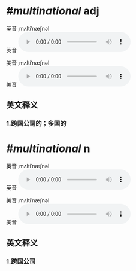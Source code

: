 # ***\#multinational*** adj
英音 ˌmʌltiˈnæʃnəl  
英音
<audio src="./media/multinational adj1_AAC.aac" controls="controls"></audio>

美音 ˌmʌltiˈnæʃnəl  
美音
<audio src="./media/multinational adj2_AAC.aac" controls="controls"></audio>



  

英文释义
---
### 1.**跨国公司的；多国的**  


# ***\#multinational*** n
英音 ˌmʌltiˈnæʃnəl  
英音
<audio src="./media/multinational n1_AAC.aac" controls="controls"></audio>

美音 ˌmʌltiˈnæʃnəl  
美音
<audio src="./media/multinational n2_AAC.aac" controls="controls"></audio>



  

英文释义
---
### 1.**跨国公司**  


